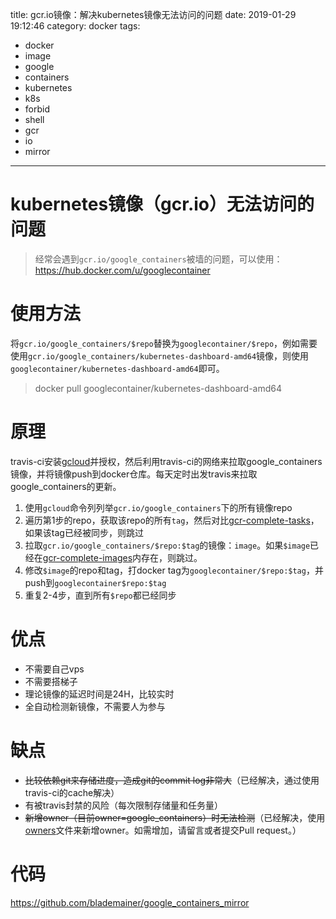 title: gcr.io镜像：解决kubernetes镜像无法访问的问题
date: 2019-01-29 19:12:46
category: docker
tags:
  - docker
  - image
  - google
  - containers
  - kubernetes
  - k8s
  - forbid
  - shell
  - gcr
  - io
  - mirror
---

# kubernetes镜像（gcr.io）无法访问的问题
> 经常会遇到`gcr.io/google_containers`被墙的问题，可以使用：https://hub.docker.com/u/googlecontainer

<!-- more -->
# 使用方法
将`gcr.io/google_containers/$repo`替换为`googlecontainer/$repo`，例如需要使用`gcr.io/google_containers/kubernetes-dashboard-amd64`镜像，则使用`googlecontainer/kubernetes-dashboard-amd64`即可。
> docker pull googlecontainer/kubernetes-dashboard-amd64

# 原理
travis-ci安装[gcloud](https://cloud.google.com/solutions/continuous-delivery-with-travis-ci)并授权，然后利用travis-ci的网络来拉取google_containers镜像，并将镜像push到docker仓库。每天定时出发travis来拉取google_containers的更新。

1. 使用`gcloud`命令列列举`gcr.io/google_containers`下的所有镜像repo
2. 遍历第1步的repo，获取该repo的所有`tag`，然后对比[gcr-complete-tasks](https://github.com/blademainer/google_containers_mirror_completed_list/blob/master/gcr-complete-tasks)，如果该tag已经被同步，则跳过
3. 拉取`gcr.io/google_containers/$repo:$tag`的镜像：`image`。如果`$image`已经在[gcr-complete-images](https://github.com/blademainer/google_containers_mirror_completed_list/blob/master/gcr-complete-images)内存在，则跳过。
4. 修改`$image`的repo和tag，打docker tag为`googlecontainer/$repo:$tag`，并push到`googlecontainer$repo:$tag`
5. 重复2-4步，直到所有`$repo`都已经同步

# 优点
- 不需要自己vps
- 不需要搭梯子
- 理论镜像的延迟时间是24H，比较实时
- 全自动检测新镜像，不需要人为参与

# 缺点
- ~~比较依赖git来存储进度，造成git的commit log非常大~~（已经解决，通过使用travis-ci的cache解决）
- 有被travis封禁的风险（每次限制存储量和任务量）
- ~~新增owner（目前owner=google_containers）时无法检测~~（已经解决，使用[owners](https://github.com/blademainer/google_containers_mirror/blob/master/owners)文件来新增owner。如需增加，请留言或者提交Pull request。）

# 代码
https://github.com/blademainer/google_containers_mirror

